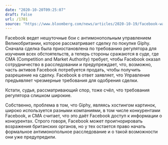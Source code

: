 ```yaml
---
date: "2020-10-20T09:25:07"
draft: False
url: /1701
source: "https://www.bloomberg.com/news/articles/2020-10-19/facebook-warned-by-u-k-watchdog-in-court-clash-over-giphy-deal"
---
```


Facebook ведет нешуточные бои с антимонопольным управлением Великобритании, которое рассматривает сделку по покупке Giphy. Сначала сделка была приостановлена по требованию регулятора для изучения всех обстоятельств, а теперь стороны сражаются в суде, где CMA (Competition and Market Authority) требует, чтобы Facebook оказал сотрудничество в расследовании и предупреждает, что, возможно, часть активов Facebook потребуется продать, чтобы получить разрешение на сделку. Facebook в ответ заявляет, что Управление предъявляет чрезмерные требования для одобрения сделки. 

Кстати, судья, рассматривающий спор, тоже счёл, что требования регулятора слишком широкие. 

Собственно, проблема в том, что Giphy, являясь хостингом картинок, широко используется разными компаниями, в том числе конкурентами Facebook, и CMA считает, что это даёт Facebook доступ к информации о конкурентах. Строго говоря, Facebook может проигнорировать возражения британских органов, но у тех остается право начать формальное антимонопольное расследование и о такой возможности они уже предупредили.
